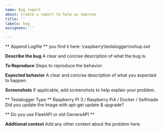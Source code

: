 ```yaml
---
name: Bug report
about: Create a report to help us improve
title: ''
labels: bug
assignees: ''

---
```


** Append Logfile **
you find it here: \\raspberry\teslalogger\nohup.out

**Describe the bug**
A clear and concise description of what the bug is.

**To Reproduce**
Steps to reproduce the behavior:

**Expected behavior**
A clear and concise description of what you expected to happen.

**Screenshots**
If applicable, add screenshots to help explain your problem.

** Teslalogger Type **
Raspberry PI 3 / Raspberry Pi4 / Docker / Selfmade
Did you update the Image with apt-get update & upgrade?

** Do you use FleetAPI or old OwnersAPI **

**Additional context**
Add any other context about the problem here.
